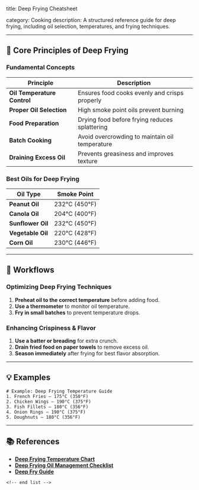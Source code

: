 title: Deep Frying Cheatsheet

category: Cooking
description: A structured reference guide for deep frying, including oil selection, temperatures, and frying techniques.

---

## 🍟 **Core Principles of Deep Frying**

### **Fundamental Concepts**

| Principle                         | Description                                    |
| --------------------------------- | ---------------------------------------------- |
| **Oil Temperature Control** | Ensures food cooks evenly and crisps properly  |
| **Proper Oil Selection**    | High smoke point oils prevent burning          |
| **Food Preparation**        | Drying food before frying reduces splattering  |
| **Batch Cooking**           | Avoid overcrowding to maintain oil temperature |
| **Draining Excess Oil**     | Prevents greasiness and improves texture       |

### **Best Oils for Deep Frying**

| Oil Type                | Smoke Point     |
| ----------------------- | --------------- |
| **Peanut Oil**    | 232°C (450°F) |
| **Canola Oil**    | 204°C (400°F) |
| **Sunflower Oil** | 232°C (450°F) |
| **Vegetable Oil** | 220°C (428°F) |
| **Corn Oil**      | 230°C (446°F) |

---

## 🔄 **Workflows**

### **Optimizing Deep Frying Techniques**

1. **Preheat oil to the correct temperature** before adding food.
2. **Use a thermometer** to monitor oil temperature.
3. **Fry in small batches** to prevent temperature drops.

### **Enhancing Crispiness & Flavor**

1. **Use a batter or breading** for extra crunch.
2. **Drain fried food on paper towels** to remove excess oil.
3. **Season immediately** after frying for best flavor absorption.

---

## 💡 **Examples**

```plaintext
# Example: Deep Frying Temperature Guide
1. French Fries – 175°C (350°F)  
2. Chicken Wings – 190°C (375°F)  
3. Fish Fillets – 180°C (356°F)  
4. Onion Rings – 190°C (375°F)  
5. Doughnuts – 180°C (356°F)  
```

---

## 📚 **References**

- **[Deep Frying Temperature Chart](https://www.tasteofhome.com/article/deep-frying-temperature-chart/)**
- **[Deep Frying Oil Management Checklist](https://hygienefoodsafety.org/wp-content/uploads/2019/05/08-HFSC-Oil-Management-Checklist-2019.pdf)**
- **[Deep Fry Guide](https://richardsonfoodandingredients.com/wp-content/uploads/2018/06/RICHARDSON_FRY_GUIDE_ENGLISH_rev.pdf)**

```
<!-- end list -->
```